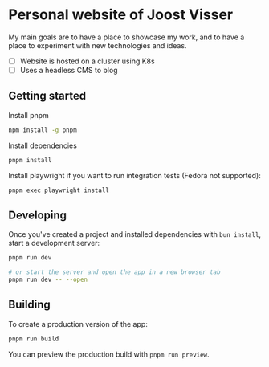 # Personal website of Joost Visser

My main goals are to have a place to showcase my work, and to have a place to experiment
with new technologies and ideas.
- [ ] Website is hosted on a cluster using K8s
- [ ] Uses a headless CMS to blog

## Getting started

Install pnpm

```bash
npm install -g pnpm
```

Install dependencies

```bash
pnpm install
```

Install playwright if you want to run integration tests (Fedora not supported):

```bash
pnpm exec playwright install
```


## Developing

Once you've created a project and installed dependencies with `bun install`, start a development server:

```bash
pnpm run dev

# or start the server and open the app in a new browser tab
pnpm run dev -- --open
```

## Building

To create a production version of the app:

```bash
pnpm run build
```

You can preview the production build with `pnpm run preview`.
